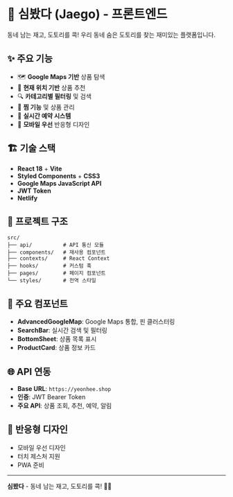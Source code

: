 # 🥜 심봤다 (Jaego) - 프론트엔드

동네 남는 재고, 도토리를 콕! 우리 동네 숨은 도토리를 찾는 재미있는 플랫폼입니다.

## ✨ 주요 기능

- 🗺️ **Google Maps 기반** 상품 탐색
- 📍 **현재 위치 기반** 상품 추천
- 🔍 **카테고리별 필터링** 및 검색
- 💝 **찜 기능** 및 상품 관리
- 🛒 **실시간 예약 시스템**
- 📱 **모바일 우선** 반응형 디자인

## 🏗️ 기술 스택

- **React 18** + **Vite**
- **Styled Components** + **CSS3**
- **Google Maps JavaScript API**
- **JWT Token** 
- **Netlify** 

## 📁 프로젝트 구조

```
src/
├── api/          # API 통신 모듈
├── components/   # 재사용 컴포넌트
├── contexts/     # React Context
├── hooks/        # 커스텀 훅
├── pages/        # 페이지 컴포넌트
└── styles/       # 전역 스타일
```

## 🔧 주요 컴포넌트

- **AdvancedGoogleMap**: Google Maps 통합, 핀 클러스터링
- **SearchBar**: 실시간 검색 및 필터링
- **BottomSheet**: 상품 목록 표시
- **ProductCard**: 상품 정보 카드

## 🌐 API 연동

- **Base URL**: `https://yeonhee.shop`
- **인증**: JWT Bearer Token
- **주요 API**: 상품 조회, 추천, 예약, 알림

## 📱 반응형 디자인

- 모바일 우선 디자인
- 터치 제스처 지원
- PWA 준비

---

**심봤다** - 동네 남는 재고, 도토리를 콕! 🥜✨
